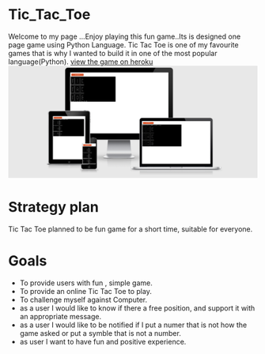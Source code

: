 # Tic_Tac_Toe
Welcome to my page ...Enjoy playing this fun game..Its is designed one page game using Python Language.
Tic Tac Toe is one of my favourite games that is why I wanted to build it in one of the most popular language(Python).
[view the game on heroku](https://my-tic-tac-toe-2021.herokuapp.com/)
![Resposinator](./readme-content/imags/multidevices.png)
# Strategy plan
Tic Tac Toe planned to be fun game for a short time, suitable for everyone.
# Goals
* To provide users with fun , simple game.
* To provide an online Tic Tac Toe to play.
* To challenge myself against Computer.
* as a user I would like to know if there a free position, and support it with an appropriate message.
* as a user I would like to be notified if I put a numer that is not how the game asked or put a symble that is not a number.
* as user I want to have fun and positive experience.



